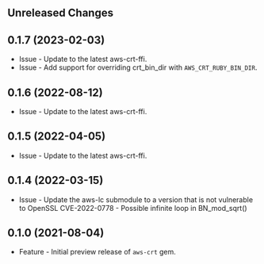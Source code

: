 Unreleased Changes
------------------

0.1.7 (2023-02-03)
------------------

* Issue - Update to the latest aws-crt-ffi.
* Issue - Add support for overriding crt_bin_dir with `AWS_CRT_RUBY_BIN_DIR`.

0.1.6 (2022-08-12)
------------------

* Issue - Update to the latest aws-crt-ffi.

0.1.5 (2022-04-05)
------------------

* Issue - Update to the latest aws-crt-ffi.

0.1.4 (2022-03-15)
------------------

* Issue - Update the aws-lc submodule to a version that is not vulnerable to OpenSSL CVE-2022-0778 - Possible infinite loop in BN_mod_sqrt()

0.1.0 (2021-08-04)
------------------

* Feature - Initial preview release of `aws-crt` gem.
